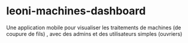 # leoni-machines-dashboard
Une application mobile pour visualiser les traitements de machines (de coupure de fils) , avec des admins et des utilisateurs simples (ouvriers) 
